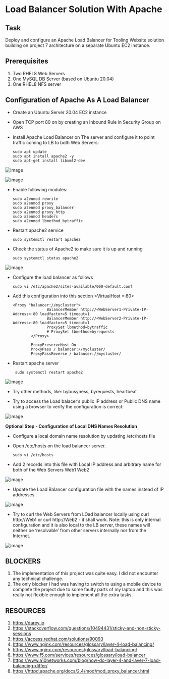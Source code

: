 # Load Balancer Solution With Apache

## Task

Deploy and configure an Apache Load Balancer for Tooling Website solution building on project 7 architecture on a separate Ubuntu EC2 instance.

## Prerequisites
1. Two RHEL8 Web Servers
2. One MySQL DB Server (based on Ubuntu 20.04)
3. One RHEL8 NFS server


## Configuration of Apache As A Load Balancer
* Create an Ubuntu Server 20.04 EC2 instance
* Open TCP port 80 on by creating an Inbound Rule in Security Group on AWS
* Install Apache Load Balancer on The server and configure it to point traffic coming to LB to both Web Servers:

      sudo apt update
      sudo apt install apache2 -y
      sudo apt-get install libxml2-dev

![image](https://user-images.githubusercontent.com/30922643/122263222-18d30700-cece-11eb-97a2-52f8b4716a31.png)

![image](https://user-images.githubusercontent.com/30922643/122263247-1ffa1500-cece-11eb-984b-cc18d1f26482.png)


- Enable following modules:

      sudo a2enmod rewrite
      sudo a2enmod proxy
      sudo a2enmod proxy_balancer
      sudo a2enmod proxy_http
      sudo a2enmod headers
      sudo a2enmod lbmethod_bytraffic

- Restart apache2 service

      sudo systemctl restart apache2

- Check the status of Apache2 to make sure it is up and running 
      
      sudo systemctl status apache2

![image](https://user-images.githubusercontent.com/30922643/122263287-2a1c1380-cece-11eb-9d21-2a2a943de905.png)

- Configure the load balancer as follows
    
      sudo vi /etc/apache2/sites-available/000-default.conf

      
- Add this configuration into this section <VirtualHost *:80>  </VirtualHost>

      <Proxy "balancer://mycluster">
                     BalancerMember http://<WebServer1-Private-IP-Address>:80 loadfactor=5 timeout=1
                     BalancerMember http://<WebServer2-Private-IP-Address>:80 loadfactor=5 timeout=1
                     ProxySet lbmethod=bytraffic
                     # ProxySet lbmethod=byrequests
              </Proxy>

              ProxyPreserveHost On
              ProxyPass / balancer://mycluster/
              ProxyPassReverse / balancer://mycluster/

 - Restart apache server

        sudo systemctl restart apache2

![image](https://user-images.githubusercontent.com/30922643/122263310-30aa8b00-cece-11eb-9170-fa45c67b93ab.png)

* Try other methods, like: bybusyness, byrequests, heartbeat


* Try to access the Load balacer’s public IP address or Public DNS name using a browser to verify the configuration is correct:

![image](https://user-images.githubusercontent.com/30922643/122263328-37d19900-cece-11eb-99ac-3b4a277f3b81.png)

**Optional Step - Configuration of Local DNS Names Resolution**

* Configure a local domain name resolution by updating /etc/hosts file
* Open /etc/hosts on the load balancer server.            
    
      sudo vi /etc/hosts
* Add 2 records into this file with Local IP address and arbitrary name for both of the Web Servers <WebServer1-Private-IP-Address>Web1 <WebServer2-Private-IP-Address> Web2

![image](https://user-images.githubusercontent.com/30922643/122263350-3f913d80-cece-11eb-8249-e099879ab471.png)


* Update the Load Balancer configuration file with the names instead of IP addresses.

![image](https://user-images.githubusercontent.com/30922643/122263384-46b84b80-cece-11eb-938e-449cee147656.png)

* Try to curl the Web Servers from LOad balancer locally using curl http://Web1 or curl http://Web2 - it shall work.     Note: this is only internal configuration and it is also local to the LB server, these names will neither be ‘resolvable’ from other servers internally nor from the Internet.

![image](https://user-images.githubusercontent.com/30922643/122263406-4cae2c80-cece-11eb-969c-c6f8672ad7a0.png)

## BLOCKERS
1. The implementation of this project was quite easy. I did not encounter any technical challenge.
2. The only blocker I had was having to switch to using a mobile device to complete the project due to some faulty parts of my laptop and this was really not flexible enough to implement all the extra tasks.

## RESOURCES
1. https://darey.io
2. https://stackoverflow.com/questions/10494431/sticky-and-non-sticky-sessions
3. https://access.redhat.com/solutions/90093
4. https://www.nginx.com/resources/glossary/layer-4-load-balancing/
5. https://www.nginx.com/resources/glossary/load-balancing/
6. https://www.f5.com/services/resources/glossary/load-balancer
7. https://www.a10networks.com/blog/how-do-layer-4-and-layer-7-load-balancing-differ/
8. https://httpd.apache.org/docs/2.4/mod/mod_proxy_balancer.html



